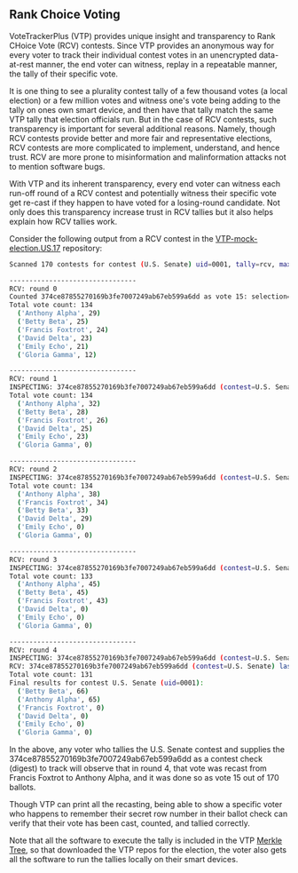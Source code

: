 ## Rank Choice Voting

VoteTrackerPlus (VTP) provides unique insight and transparency to Rank CHoice Vote (RCV) contests.  Since VTP provides an anonymous way for every voter to track their individual contest votes in an unencrypted data-at-rest manner, the end voter can witness, replay in a repeatable manner, the tally of their specific vote.

It is one thing to see a plurality contest tally of a few thousand votes (a local election) or a few million votes and witness one's vote being adding to the tally on ones own smart device, and then have that tally match the same VTP tally that election officials run.  But in the case of RCV contests, such transparency is important for several additional reasons.  Namely, though RCV contests provide better and more fair and representative elections, RCV contests are more complicated to implement, understand, and hence trust.  RCV are more prone to misinformation and malinformation attacks not to mention software bugs.

With VTP and its inherent transparency, every end voter can witness each run-off round of a RCV contest and potentially witness their specific vote get re-cast if they happen to have voted for a losing-round candidate.  Not only does this transparency increase trust in RCV tallies but it also helps explain how RCV tallies work.

Consider the following output from a RCV contest in the [VTP-mock-election.US.17](https://github.com/OpenVotingTechnologyGroup/VTP-mock-election.US.17/) repository:

```bash
Scanned 170 contests for contest (U.S. Senate) uid=0001, tally=rcv, max_selections=6, win_by>0.5

--------------------------------
RCV: round 0
Counted 374ce87855270169b3fe7007249ab67eb599a6dd as vote 15: selection=Francis Foxtrot
Total vote count: 134
  ('Anthony Alpha', 29)
  ('Betty Beta', 25)
  ('Francis Foxtrot', 24)
  ('David Delta', 23)
  ('Emily Echo', 21)
  ('Gloria Gamma', 12)

--------------------------------
RCV: round 1
INSPECTING: 374ce87855270169b3fe7007249ab67eb599a6dd (contest=U.S. Senate) as vote 15
Total vote count: 134
  ('Anthony Alpha', 32)
  ('Betty Beta', 28)
  ('Francis Foxtrot', 26)
  ('David Delta', 25)
  ('Emily Echo', 23)
  ('Gloria Gamma', 0)

--------------------------------
RCV: round 2
INSPECTING: 374ce87855270169b3fe7007249ab67eb599a6dd (contest=U.S. Senate) as vote 15
Total vote count: 134
  ('Anthony Alpha', 38)
  ('Francis Foxtrot', 34)
  ('Betty Beta', 33)
  ('David Delta', 29)
  ('Emily Echo', 0)
  ('Gloria Gamma', 0)

--------------------------------
RCV: round 3
INSPECTING: 374ce87855270169b3fe7007249ab67eb599a6dd (contest=U.S. Senate) as vote 15
Total vote count: 133
  ('Anthony Alpha', 45)
  ('Betty Beta', 45)
  ('Francis Foxtrot', 43)
  ('David Delta', 0)
  ('Emily Echo', 0)
  ('Gloria Gamma', 0)

--------------------------------
RCV: round 4
INSPECTING: 374ce87855270169b3fe7007249ab67eb599a6dd (contest=U.S. Senate) as vote 15
RCV: 374ce87855270169b3fe7007249ab67eb599a6dd (contest=U.S. Senate) last place pop and count (Francis Foxtrot -> Anthony Alpha)
Total vote count: 131
Final results for contest U.S. Senate (uid=0001):
  ('Betty Beta', 66)
  ('Anthony Alpha', 65)
  ('Francis Foxtrot', 0)
  ('David Delta', 0)
  ('Emily Echo', 0)
  ('Gloria Gamma', 0)
```
In the above, any voter who tallies the U.S. Senate contest and supplies the 374ce87855270169b3fe7007249ab67eb599a6dd as a contest check (digest) to track will observe that in round 4, that vote was recast from Francis Foxtrot to Anthony Alpha, and it was done so as vote 15 out of 170 ballots.

Though VTP can print all the recasting, being able to show a specific voter who happens to remember their secret row number in their ballot check can verify that their vote has been cast, counted, and tallied correctly.

Note that all the software to execute the tally is included in the VTP [Merkle Tree](https://en.wikipedia.org/wiki/Merkle_tree), so that downloaded the VTP repos for the election, the voter also gets all the software to run the tallies locally on their smart devices.
